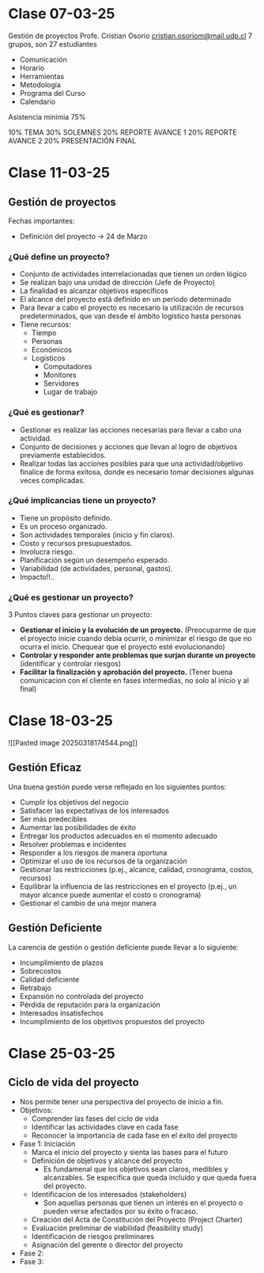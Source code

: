 # Clase 07-03-25
Gestión de proyectos
Profe. Cristian Osorio
cristian.osoriom@mail.udp.cl
7 grupos, son 27 estudiantes

- Comunicación
- Horario
- Herramientas
- Metodología
- Programa del Curso
- Calendario

Asistencia minimia 75%

10% TEMA
30% SOLEMNES
20% REPORTE AVANCE 1
20% REPORTE AVANCE 2
20% PRESENTACIÓN FINAL

# Clase 11-03-25

## Gestión de proyectos

Fechas importantes:
- Definición del proyecto -> 24 de Marzo
### ¿Qué define un proyecto?
- Conjunto de actividades interrelacionadas que tienen un orden lógico
- Se realizan bajo una unidad de dirección (Jefe de Proyecto)
- La finalidad es alcanzar objetivos específicos
- El alcance del proyecto está definido en un período determinado
- Para llevar a cabo el proyecto es necesario la utilización de recursos predeterminados, que van desde el ámbito logístico hasta personas
- Tiene recursos:
	- Tiempo
	- Personas
	- Económicos
	- Logísticos
		- Computadores
		- Monitores
		- Servidores
		- Lugar de trabajo
### ¿Qué es gestionar?
- Gestionar es realizar las acciones necesarias para llevar a cabo una actividad.
- Conjunto de decisiones y acciones que llevan al logro de objetivos previamente establecidos.
- Realizar todas las acciones posibles para que una actividad/objetivo finalice de forma exitosa, donde es necesario tomar decisiones algunas veces complicadas.
### ¿Qué implicancias tiene un proyecto?
- Tiene un propósito definido.
- Es un proceso organizado.
- Son actividades temporales (inicio y fin claros).
- Costo y recursos presupuestados.
- Involucra riesgo.
- Planificación según un desempeño esperado.
- Variabilidad (de actividades, personal, gastos).
- Impacto!!..
### ¿Qué es gestionar un proyecto?
3 Puntos claves para gestionar un proyecto:
- **Gestionar el inicio y la evolución de un proyecto.** (Preocuparme de que el proyecto inicie cuando debía ocurrir, o minimizar el riesgo de que no ocurra el inicio. Chequear que el proyecto esté evolucionando)
- **Controlar y responder ante problemas que surjan durante un proyecto** (identificar y controlar riesgos)
- **Facilitar la finalización y aprobación del proyecto.** (Tener buena comunicacion con el cliente en fases intermedias, no solo al inicio y al final)
# Clase 18-03-25
![[Pasted image 20250318174544.png]]
## Gestión Eficaz
Una buena gestión puede verse reflejado en los siguientes puntos: 
- Cumplir los objetivos del negocio 
- Satisfacer las expectativas de los interesados 
- Ser más predecibles 
- Aumentar las posibilidades de éxito
- Entregar los productos adecuados en el momento adecuado
- Resolver problemas e incidentes
- Responder a los riesgos de manera oportuna
- Optimizar el uso de los recursos de la organización 
- Gestionar las restricciones (p.ej., alcance, calidad, cronograma, costos, recursos) 
- Equilibrar la influencia de las restricciones en el proyecto (p.ej., un mayor alcance puede aumentar el costo o cronograma) 
- Gestionar el cambio de una mejor manera
 ## Gestión Deficiente
 La carencia de gestión o gestión deficiente puede llevar a lo siguiente: 
 - Incumplimiento de plazos
 - Sobrecostos 
 - Calidad deficiente 
 - Retrabajo 
 - Expansión no controlada del proyecto
 - Pérdida de reputación para la organización 
 - Interesados insatisfechos 
 - Incumplimiento de los objetivos propuestos del proyecto

# Clase 25-03-25
## Ciclo de vida del proyecto
- Nos permite tener una perspectiva del proyecto de inicio a fin.
- Objetivos:
	- Comprender las fases del ciclo de vida
	- Identificar las actividades clave en cada fase
	- Reconocer la importancia de cada fase en el éxito del proyecto
- Fase 1: Iniciación
	- Marca el inicio del proyecto y sienta las bases para el futuro
	- Definición de objetivos y alcance del proyecto
		- Es fundamenal que los objetivos sean claros, medibles y alcanzables. Se especifica que queda incluido y que queda fuera del proyecto.
	- Identificacion de los interesados (stakeholders)
		- Son aquellas personas que tienen un interés en el proyecto o pueden verse afectados por su éxito o fracaso.
	- Creación del Acta de Constitución del Proyecto (Project Charter)
	- Evaluación preliminar de viabilidad (feasibility study)
	- Identificación de riesgos preliminares
	- Asignación del gerente o director del proyecto
- Fase 2:
- Fase 3: